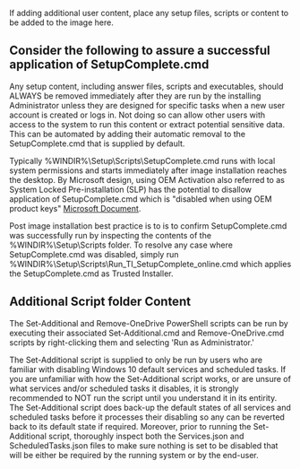 If adding additional user content, place any setup files, scripts or content to be added to the image here.

## Consider the following to assure a successful application of SetupComplete.cmd ##

Any setup content, including answer files, scripts and executables, should ALWAYS be removed immediately after they are run by the installing Administrator unless they are designed for specific tasks when a new user account is created or logs in. Not doing so can allow other users with access to the system to run this content or extract potential sensitive data. This can be automated by adding their automatic removal to the SetupComplete.cmd that is supplied by default.

Typically %WINDIR%\Setup\Scripts\SetupComplete.cmd runs with local system permissions and starts immediately after image installation reaches the desktop. By Microsoft design, using OEM Activation also referred to as System Locked Pre-installation (SLP) has the potential to disallow application of SetupComplete.cmd which is "disabled when using OEM product keys" [Microsoft Document](https://docs.microsoft.com/en-us/windows-hardware/manufacture/desktop/add-a-custom-script-to-windows-setup?view=windows-11).

Post image installation best practice is to is to confirm SetupComplete.cmd was successfully run by inspecting the contents of the %WINDIR%\Setup\Scripts folder. To resolve any case where SetupComplete.cmd was disabled, simply run %WINDIR%\Setup\Scripts\Run_TI_SetupComplete_online.cmd which applies the SetupComplete.cmd as Trusted Installer.

## Additional Script folder Content ##

The Set-Additional and Remove-OneDrive PowerShell scripts can be run by executing their associated Set-Additional.cmd and Remove-OneDrive.cmd scripts by right-clicking them and selecting 'Run as Administrator.'

The Set-Additional script is supplied to only be run by users who are familiar with disabling Windows 10 default services and scheduled tasks. If you are unfamiliar with how the Set-Additional script works, or are unsure of what services and/or scheduled tasks it disables, it is strongly recommended to NOT run the script until you understand it in its entirity. The Set-Additional script does back-up the default states of all services and scheduled tasks before it processes their disabling so any can be reverted back to its default state if required. Moreover, prior to running the Set-Additional script, thoroughly inspect both the Services.json and ScheduledTasks.json files to make sure nothing is set to be disabled that will be either be required by the running system or by the end-user.
